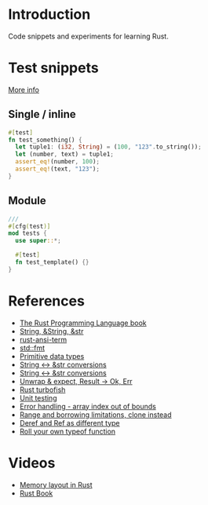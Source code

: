 # Introduction

Code snippets and experiments for learning Rust.

# Test snippets

[More info](https://doc.rust-lang.org/rust-by-example/testing/unit_testing.html)

## Single / inline

```rust
#[test]
fn test_something() {
  let tuple1: (i32, String) = (100, "123".to_string());
  let (number, text) = tuple1;
  assert_eq!(number, 100);
  assert_eq!(text, "123");
}
```

## Module

```rust
///
#[cfg(test)]
mod tests {
  use super::*;

  #[test]
  fn test_template() {}
}
```

# References

- [The Rust Programming Language book](https://doc.rust-lang.org/book/)
- [String, &String, &str](https://www.ameyalokare.com/rust/2017/10/12/rust-str-vs-String.html)
- [rust-ansi-term](https://github.com/ogham/rust-ansi-term)
- [std::fmt](https://doc.rust-lang.org/std/fmt/)
- [Primitive data types](https://learning-rust.github.io/docs/a8.primitive_data_types.html)
- [String <-> &str conversions](https://blog.mgattozzi.dev/how-do-i-str-string/)
- [String <-> &str conversions](https://stackoverflow.com/a/29026565/2085356)
- [Unwrap & expect, Result -> Ok, Err](https://learning-rust.github.io/docs/e4.unwrap_and_expect.html)
- [Rust turbofish](https://techblog.tonsser.com/posts/what-is-rusts-turbofish)
- [Unit testing](https://doc.rust-lang.org/rust-by-example/testing/unit_testing.html)
- [Error handling - array index out of bounds](https://users.rust-lang.org/t/array-out-of-bound-error-handling/26939)
- [Range and borrowing limitations, clone instead](https://stackoverflow.com/a/62480671/2085356)
- [Deref and Ref as different type](https://stackoverflow.com/a/41273331/2085356)
- [Roll your own typeof function](https://stackoverflow.com/a/58119924/2085356)

# Videos

- [Memory layout in Rust](https://youtu.be/rDoqT-a6UFg)
- [Rust Book](https://www.youtube.com/playlist?list=PLai5B987bZ9CoVR-QEIN9foz4QCJ0H2Y8)

